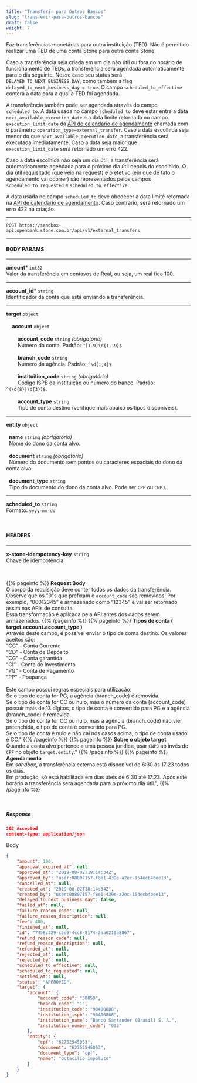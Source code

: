 ```yaml
---
title: "Transferir para Outros Bancos"
slug: "transferir-para-outros-bancos"
draft: false
weight: 7
---
```


Faz transferências monetárias para outra instituição (TED). Não é permitido realizar uma TED de uma conta Stone para outra conta Stone.

Caso a transferência seja criada em um dia não útil ou fora do horário de funcionamento de TEDs, a transferência será agendada automaticamente para o dia seguinte. Nesse caso seu status será `DELAYED_TO_NEXT_BUSINESS_DAY`, como também a flag `delayed_to_next_business_day = true`. O campo `scheduled_to_effective` conterá a data para a qual a TED foi agendada.

A transferência também pode ser agendada através do campo `scheduled_to`. A data usada no campo `scheduled_to` deve estar entre a data `next_available_execution_date` e a data limite retornada no campo `execution_limit_date` da [API de calendário de agendamento](/docs/agendamento/calendario-de-agendamento/) chamada com o parâmetro `operation_type=external_transfer`. Caso a data escolhida seja menor do que `next_available_execution_date`, a transferência será executada imediatamente. Caso a data seja maior que `execution_limit_date` será retornado um erro 422.

Caso a data escolhida não seja um dia útil, a transferência será automaticamente agendada para o próximo dia útil depois do escolhido. O dia útil requisitado (que veio na request) e o efetivo (em que de fato o agendamento vai ocorrer) são representados pelos campos `scheduled_to_requested` e `scheduled_to_effective`.

A data usada no campo `scheduled_to` deve obedecer a data limite retornada na [API de calendario de agendamento](/docs/agendamento/calendario-de-agendamento/). Caso contrário, será retornado um erro 422 na criação.


---
```http request
POST https://sandbox-api.openbank.stone.com.br/api/v1/external_transfers
```
---

#### BODY PARAMS
---

**amount*** `int32`
<br>Valor da transferência em centavos de Real, ou seja, um real fica 100.

---
**account_id*** `string`
<br>Identificador da conta que está enviando a transferência.

---

**target** `object`
	<br><br>
&nbsp; &nbsp; **account** `object`
		<br><br>
		 &nbsp;&nbsp;&nbsp;&nbsp;&nbsp;&nbsp;&nbsp;&nbsp;**account_code** `string` _(obrigatório)_
		<br>
		&nbsp;&nbsp;&nbsp;&nbsp;&nbsp;&nbsp;&nbsp;&nbsp;Número da conta. Padrão: `^[1-9]\d{1,19}$`
		<br><br>
		 &nbsp;&nbsp;&nbsp;&nbsp;&nbsp;&nbsp;&nbsp;&nbsp;**branch_code** `string`
		<br>
		&nbsp;&nbsp;&nbsp;&nbsp;&nbsp;&nbsp;&nbsp;&nbsp;Número da agência. Padrão: `^\d{1,4}$`
		<br><br>
		 &nbsp;&nbsp;&nbsp;&nbsp;&nbsp;&nbsp;&nbsp;&nbsp;**instituition_code** `string` _(obrigatório)_
		<br>
		&nbsp;&nbsp;&nbsp;&nbsp;&nbsp;&nbsp;&nbsp;&nbsp;Código ISPB da instituição ou número do banco. Padrão: `^(\d{8}|\d{3})$`.
		<br><br>
		 &nbsp;&nbsp;&nbsp;&nbsp;&nbsp;&nbsp;&nbsp;&nbsp;**account_type** `string`
		<br>
		&nbsp;&nbsp;&nbsp;&nbsp;&nbsp;&nbsp;&nbsp;&nbsp;Tipo de conta destino (verifique mais abaixo os tipos disponíveis).
		
---
**entity** `object`
	<br><br>
		 &nbsp;&nbsp;**name** `string` _(obrigatório)_
		<br>
		&nbsp;&nbsp;Nome do dono da conta alvo.
		<br><br>
		 &nbsp;&nbsp;**document** `string` _(obrigatório)_
		<br>
		&nbsp;&nbsp;Número do documento sem pontos ou caracteres espaciais do dono da conta alvo.
		<br><br>
		 &nbsp;&nbsp;**document_type** `string`
		<br>
		&nbsp;&nbsp;Tipo do documento do dono da conta alvo. Pode ser `CPF` ou `CNPJ`.
		
---
**scheduled_to** `string`
<br>Formato: `yyyy-mm-dd`

<br>

#### HEADERS
---

**x-stone-idempotency-key** `string`
<br>Chave de idempotência

<br>


{{% pageinfo %}}
**Request Body**<br>
O corpo da requisição deve conter todos os dados da transferência.<br>
Observe que os "0"s que prefixam o `account_code` são removidos. Por exemplo, “00012345” é armazenado como “12345” e vai ser retornado assim nas APIs de consulta.<br>
Essa transformação é aplicada pela API antes dos dados serem armazenados.
{{% /pageinfo %}}
{{% pageinfo %}}
**Tipos de conta ( target.account.account_type )**
<br>Através deste campo, é possível enviar o tipo de conta destino. Os valores aceitos são:
<br>“CC” - Conta Corrente
<br>“CD” - Conta de Depósito
<br>“CG” - Conta garantida
<br>“CI” - Conta de Investimento
<br>“PG” - Conta de Pagamento
<br>“PP” - Poupança
<br><br>Este campo possui regras especiais para utilização:
<br>Se o tipo de conta for PG, a agência (branch_code) é removida.
<br>Se o tipo de conta for CC ou nulo, mas o número da conta (account_code) possuir mais de 13 dígitos, o tipo de conta é convertido para PG e a agência (branch_code) é removida.
<br>Se o tipo de conta for CC ou nulo, mas a agência (branch_code) não vier preenchida, o tipo de conta é convertido para PG.
<br>Se o tipo de conta é nulo e não cai nos casos acima, o tipo de conta usado é CC."
{{% /pageinfo %}}
{{% pageinfo %}}
**Sobre o objeto target**
<br>Quando a conta alvo pertence a uma pessoa jurídica, usar `CNPJ` ao invés de `CPF` no objeto `target.entity`."
{{% /pageinfo %}}
{{% pageinfo %}}
**Agendamento**
<br>Em _sandbox_, a transferência externa está disponível de 6:30 às 17:23 todos os dias. 
<br>Em produção, só está habilitada em dias úteis de 6:30 até 17:23. Após este horário a transferência será agendada para o próximo dia útil.",
{{% /pageinfo %}}


<br>

##### **Response**

```JSON
202 Accepted
content-type: application/json
```
Body
```JSON
{
    "amount": 100,
    "approval_expired_at": null,
    "approved_at": "2019-08-02T18:14:34Z",
    "approved_by": "user:08807157-f8e1-439e-a2ec-154ecb4bee13",
    "cancelled_at": null,
    "created_at": "2019-08-02T18:14:34Z",
    "created_by": "user:08807157-f8e1-439e-a2ec-154ecb4bee13",
    "delayed_to_next_business_day": false,
    "failed_at": null,
    "failure_reason_code": null,
    "failure_reason_description": null,
    "fee": 400,
    "finished_at": null,
    "id": "7458c329-c5e9-4cc8-8174-3aa6210a8867",
    "refund_reason_code": null,
    "refund_reason_description": null,
    "refunded_at": null,
    "rejected_at": null,
    "rejected_by": null,
    "scheduled_to_effective": null,
    "scheduled_to_requested": null,
    "settled_at": null,
    "status": "APPROVED",
    "target": {
        "account": {
            "account_code": "58859",
            "branch_code": "1",
            "institution_code": "90400888",
            "institution_ispb": "90400888",
            "institution_name": "Banco Santander (Brasil) S. A.",
            "institution_number_code": "033"
        },
        "entity": {
            "cpf": "62752545053",
            "document": "62752545053",
            "document_type": "cpf",
            "name": "Octacilio Impoluto"
        }
    }
}